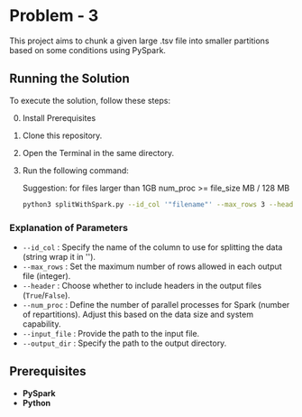 # Problem - 3

This project aims to chunk a given large .tsv file into smaller partitions based on some conditions using PySpark.

## Running the Solution

To execute the solution, follow these steps:

0. Install Prerequisites
1. Clone this repository.
2. Open the Terminal in the same directory.
3. Run the following command:

   Suggestion: for files larger than 1GB num_proc >= file_size MB / 128 MB

   ```bash
   python3 splitWithSpark.py --id_col '"filename"' --max_rows 3 --header True --num_proc 5 --input_file input_dir/your_tsv_file_name.tsv --output_dir output_dir/output_folder
   ```

### Explanation of Parameters

- `--id_col` : Specify the name of the column to use for splitting the data (string wrap it in '').
- `--max_rows` : Set the maximum number of rows allowed in each output file (integer).
- `--header` : Choose whether to include headers in the output files (`True`/`False`).
- `--num_proc` : Define the number of parallel processes for Spark (number of repartitions). Adjust this based on the data size and system capability.
- `--input_file` : Provide the path to the input file.
- `--output_dir` : Specify the path to the output directory.

## Prerequisites

- **PySpark**
- **Python**

